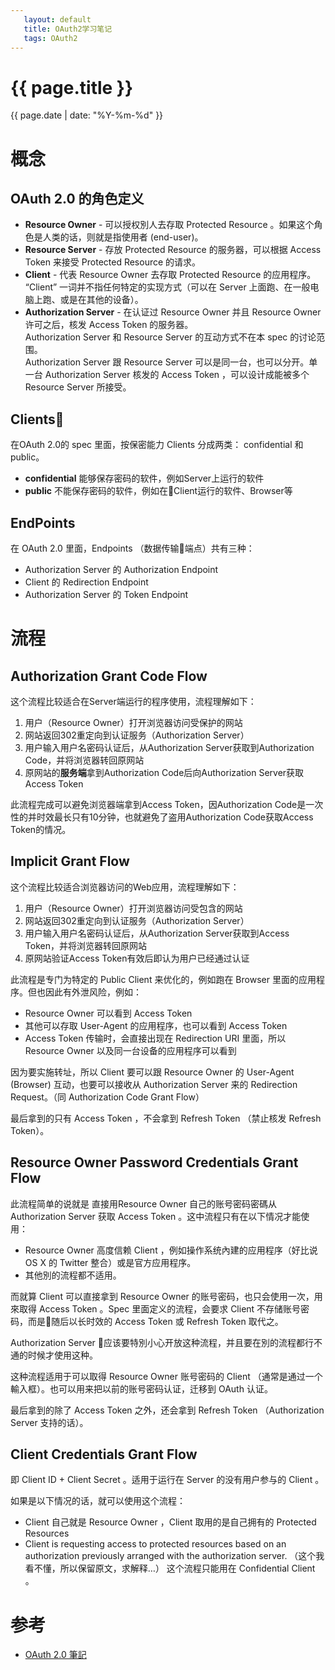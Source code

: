 ```yaml
---
   layout: default
   title: OAuth2学习笔记
   tags: OAuth2
---
```


# {{ page.title }}
{{ page.date | date: "%Y-%m-%d" }}

# 概念

## OAuth 2.0 的角色定义

- **Resource Owner** - 可以授权別人去存取 Protected Resource 。如果这个角色是人类的话，则就是指使用者 (end-user)。
- **Resource Server** - 存放 Protected Resource 的服务器，可以根据 Access Token 来接受 Protected Resource 的请求。
- **Client** - 代表 Resource Owner 去存取 Protected Resource 的应用程序。 “Client” 一词并不指任何特定的实现方式（可以在 Server 上面跑、在一般电脑上跑、或是在其他的设备）。
- **Authorization Server** - 在认证过 Resource Owner 并且 Resource Owner 许可之后，核发 Access Token 的服务器。  
Authorization Server 和 Resource Server 的互动方式不在本 spec 的讨论范围。  
Authorization Server 跟 Resource Server 可以是同一台，也可以分开。单一台 Authorization Server 核发的 Access Token ，可以设计成能被多个 Resource Server 所接受。

## Clients
在OAuth 2.0的 spec 里面，按保密能力 Clients 分成两类： confidential 和 public。

- **confidential** 能够保存密码的软件，例如Server上运行的软件
- **public** 不能保存密码的软件，例如在Client运行的软件、Browser等

## EndPoints
在 OAuth 2.0 里面，Endpoints （数据传输端点）共有三种：

- Authorization Server 的 Authorization Endpoint
- Client 的 Redirection Endpoint
- Authorization Server 的 Token Endpoint

# 流程
## Authorization Grant Code Flow
这个流程比较适合在Server端运行的程序使用，流程理解如下：
1. 用户（Resource Owner）打开浏览器访问受保护的网站
2. 网站返回302重定向到认证服务（Authorization Server）
3. 用户输入用户名密码认证后，从Authorization Server获取到Authorization Code，并将浏览器转回原网站
4. 原网站的**服务端**拿到Authorization Code后向Authorization Server获取Access Token

此流程完成可以避免浏览器端拿到Access Token，因Authorization Code是一次性的并时效最长只有10分钟，也就避免了盗用Authorization Code获取Access Token的情况。

## Implicit Grant Flow
这个流程比较适合浏览器访问的Web应用，流程理解如下：
1. 用户（Resource Owner）打开浏览器访问受包含的网站
2. 网站返回302重定向到认证服务（Authorization Server）
3. 用户输入用户名密码认证后，从Authorization Server获取到Access Token，并将浏览器转回原网站
4. 原网站验证Access Token有效后即认为用户已经通过认证

此流程是专门为特定的 Public Client 来优化的，例如跑在 Browser 里面的应用程序。但也因此有外泄风险，例如：
- Resource Owner 可以看到 Access Token
- 其他可以存取 User-Agent 的应用程序，也可以看到 Access Token
- Access Token 传输时，会直接出现在 Redirection URI 里面，所以 Resource Owner 以及同一台设备的应用程序可以看到

因为要实施转址，所以 Client 要可以跟 Resource Owner 的 User-Agent (Browser) 互动，也要可以接收从 Authorization Server 来的 Redirection Request。（同 Authorization Code Grant Flow）

最后拿到的只有 Access Token ，不会拿到 Refresh Token （禁止核发 Refresh Token）。

## Resource Owner Password Credentials Grant Flow
此流程简单的说就是 直接用Resource Owner 自己的账号密码密碼从Authorization Server 获取 Access Token 。这中流程只有在以下情况才能使用：

- Resource Owner 高度信赖 Client ，例如操作系统內建的应用程序（好比说 OS X 的 Twitter 整合）或是官方应用程序。
- 其他別的流程都不适用。

而就算 Client 可以直接拿到 Resource Owner 的账号密码，也只会使用一次，用來取得 Access Token 。Spec 里面定义的流程，会要求 Client 不存储账号密码，而是随后以长时效的 Access Token 或 Refresh Token 取代之。

Authorization Server 应该要特別小心开放这种流程，并且要在別的流程都行不通的时候才使用这种。

这种流程适用于可以取得 Resource Owner 账号密码的 Client （通常是通过一个輸入框）。也可以用来把以前的账号密码认证，迁移到 OAuth 认证。

最后拿到的除了 Access Token 之外，还会拿到 Refresh Token （Authorization Server 支持的话）。

## Client Credentials Grant Flow

即 Client ID + Client Secret 。适用于运行在 Server 的没有用户参与的 Client 。

如果是以下情况的话，就可以使用这个流程：

- Client 自己就是 Resource Owner ，Client 取用的是自己拥有的 Protected Resources
- Client is requesting access to protected resources based on an authorization previously arranged with the authorization server. （这个我看不懂，所以保留原文，求解释…）
这个流程只能用在 Confidential Client 。

# 参考

- [OAuth 2.0 筆記](https://blog.yorkxin.org/2013/09/30/oauth2-1-introduction)